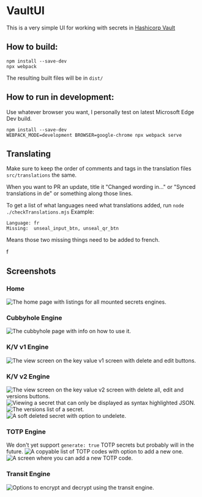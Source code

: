 # VaultUI

This is a very simple UI for working with secrets in [Hashicorp Vault](https://www.hashicorp.com/products/vault)

## How to build:
```
npm install --save-dev
npx webpack
```
The resulting built files will be in `dist/`

## How to run in development:
Use whatever browser you want, I personally test on latest Microsoft Edge Dev build.
```
npm install --save-dev
WEBPACK_MODE=development BROWSER=google-chrome npx webpack serve
```

## Translating
Make sure to keep the order of comments and tags in the translation files `src/translations` the same.

When you want to PR an update, title it "Changed wording in..." or "Synced translations in de" or something along those lines.

To get a list of what languages need what translations added, run `node ./checkTranslations.mjs`
Example:
```
Language: fr
Missing:  unseal_input_btn, unseal_qr_btn
```
Means those two missing things need to be added to french.


f
## Screenshots
### Home
![The home page with listings for all mounted secrets engines.](screenshots/home.jpg)
### Cubbyhole Engine
![The cubbyhole page with info on how to use it.](screenshots/cubbyhole.jpg)
### K/V v1 Engine
![The view screen on the key value v1 screen with delete and edit buttons.](screenshots/kv1.jpg)
### K/V v2 Engine
![The view screen on the key value v2 screen with delete all, edit and versions buttons.](screenshots/kv2.jpg)
![Viewing a secret that can only be displayed as syntax highlighted JSON.](screenshots/kv2json.jpg)
![The versions list of a secret.](screenshots/kv2versions.jpg)
![A soft deleted secret with option to undelete.](screenshots/kv2undelete.jpg)
### TOTP Engine
We don't yet support `generate: true` TOTP secrets but probably will in the future.
![A copyable list of TOTP codes with option to add a new one.](screenshots/totp.jpg)
![A screen where you can add a new TOTP code.](screenshots/totpnew.jpg)
### Transit Engine
![Options to encrypt and decrypt using the transit engine.](screenshots/transit.jpg)
